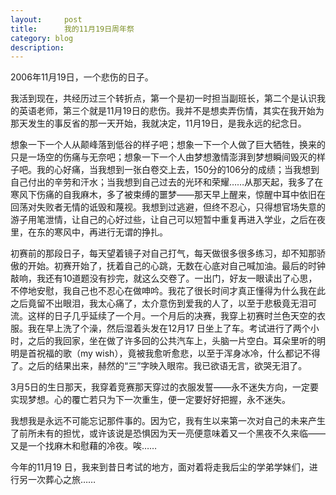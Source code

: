 ```yaml
---
layout:     post
title:      我的11月19日周年祭
category: blog
description: 
---
```




2006年11月19日，一个悲伤的日子。

 
我活到现在，共经历过三个转折点，第一个是初一时担当副班长，第二个是认识我的英语老师，第三个就是11月19日的悲伤。我并不是想卖弄伤情，其实在我开始为那天发生的事反省的那一天开始，我就决定，11月19日，是我永远的纪念日。

想象一下一个人从颠峰落到低谷的样子吧；想象一下一个人做了巨大牺牲，换来的只是一场空的伤痛与无奈吧；想象一下一个人由梦想激情澎湃到梦想瞬间毁灭的样子吧。我的心好痛，当我想到一张白卷交上去，150分的106分的成绩；当我想到自己付出的辛劳和汗水；当我想到自己过去的光环和荣耀……从那天起，我多了在寒风下伤痛的自我麻木，多了被束缚的噩梦——那天早上醒来，惊醒中耳中依旧在回荡对失败者无情的诋毁和蔑视。我想到过逃避，但终不忍心，只得想官场失意的游子用笔泄情，让自己的心好过些，让自己可以短暂中重复再进入学业，之后在夜里，在东的寒风中，再进行无谓的挣扎。

初赛前的那段日子，每天望着镜子对自己打气，每天做很多很多练习，却不知那骄傲的开始。初赛开始了，抚着自己的心跳，无数在心底对自己喊加油。最后的时钟敲响，我还有10道题没有抄完，就这么交卷了。一出门，好友一眼读出了心思，不停地安慰，我自己也不忍心在做呻吟。我花了很长时间才真正懂得为什么我在此之后竟留不出眼泪，我太心痛了，太介意伤到爱我的人了，以至于悲极竟无泪可流。这样的日子几乎延续了一个月。一个月后的决赛，我穿上初赛时兰色天空的衣服。我在早上洗了个澡，然后湿着头发在12月17 日坐上了车。考试进行了两个小时，之后的我回家，坐在做了许多回的公共汽车上，头脑一片空白。耳朵里听的明明是首祝福的歌（my wish），竟被我愈听愈悲，以至于浑身冰冷，什么都记不得了。之后的结果出来，赫然的“三”字映入眼帘。我已欲语无言，欲哭无泪了。

3月5日的生日那天，我穿着竞赛那天穿过的衣服发誓——永不迷失方向，一定要实现梦想。心的覆亡若只为下一次重生，便一定要好好把握，永不迷失。

我想我是永远不可能忘记那件事的。因为它，我有生以来第一次对自己的未来产生了前所未有的担忧，或许该说是恐惧因为天一亮便意味着又一个黑夜不久来临——又是一个找麻木和慰藉的冷夜。唉……

今年的11月19 日，我来到昔日考试的地方，面对着将走我后尘的学弟学妹们，进行另一次葬心之旅……
